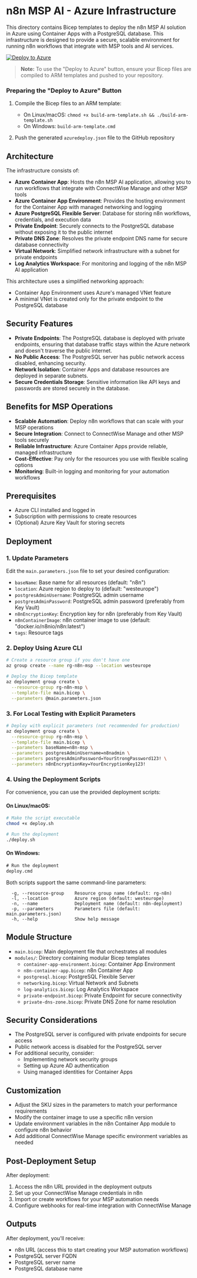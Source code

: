 # n8n MSP AI - Azure Infrastructure

This directory contains Bicep templates to deploy the n8n MSP AI solution in Azure using Container Apps with a PostgreSQL database. This infrastructure is designed to provide a secure, scalable environment for running n8n workflows that integrate with MSP tools and AI services.

[![Deploy to Azure](https://aka.ms/deploytoazurebutton)](https://portal.azure.com/#create/Microsoft.Template/uri/https%3A%2F%2Fraw.githubusercontent.com%2Fadamhancock%2Fn8n-nodes-msp-automation%2Fmain%2Finfra%2Fazuredeploy.json)

> **Note:** To use the "Deploy to Azure" button, ensure your Bicep files are compiled to ARM templates and pushed to your repository.

### Preparing the "Deploy to Azure" Button

1. Compile the Bicep files to an ARM template:
   - On Linux/macOS: `chmod +x build-arm-template.sh && ./build-arm-template.sh`
   - On Windows: `build-arm-template.cmd`

2. Push the generated `azuredeploy.json` file to the GitHub repository

## Architecture

The infrastructure consists of:

- **Azure Container App**: Hosts the n8n MSP AI application, allowing you to run workflows that integrate with ConnectWise Manage and other MSP tools
- **Azure Container App Environment**: Provides the hosting environment for the Container App with managed networking and logging
- **Azure PostgreSQL Flexible Server**: Database for storing n8n workflows, credentials, and execution data
- **Private Endpoint**: Securely connects to the PostgreSQL database without exposing it to the public internet
- **Private DNS Zone**: Resolves the private endpoint DNS name for secure database connectivity
- **Virtual Network**: Simplified network infrastructure with a subnet for private endpoints
- **Log Analytics Workspace**: For monitoring and logging of the n8n MSP AI application

This architecture uses a simplified networking approach:
- Container App Environment uses Azure's managed VNet feature
- A minimal VNet is created only for the private endpoint to the PostgreSQL database

## Security Features

- **Private Endpoints**: The PostgreSQL database is deployed with private endpoints, ensuring that database traffic stays within the Azure network and doesn't traverse the public internet.
- **No Public Access**: The PostgreSQL server has public network access disabled, enhancing security.
- **Network Isolation**: Container Apps and database resources are deployed in separate subnets.
- **Secure Credentials Storage**: Sensitive information like API keys and passwords are stored securely in the database.

## Benefits for MSP Operations

- **Scalable Automation**: Deploy n8n workflows that can scale with your MSP operations
- **Secure Integration**: Connect to ConnectWise Manage and other MSP tools securely
- **Reliable Infrastructure**: Azure Container Apps provide reliable, managed infrastructure
- **Cost-Effective**: Pay only for the resources you use with flexible scaling options
- **Monitoring**: Built-in logging and monitoring for your automation workflows

## Prerequisites

- Azure CLI installed and logged in
- Subscription with permissions to create resources
- (Optional) Azure Key Vault for storing secrets

## Deployment

### 1. Update Parameters

Edit the `main.parameters.json` file to set your desired configuration:

- `baseName`: Base name for all resources (default: "n8n")
- `location`: Azure region to deploy to (default: "westeurope")
- `postgresAdminUsername`: PostgreSQL admin username
- `postgresAdminPassword`: PostgreSQL admin password (preferably from Key Vault)
- `n8nEncryptionKey`: Encryption key for n8n (preferably from Key Vault)
- `n8nContainerImage`: n8n container image to use (default: "docker.io/n8nio/n8n:latest")
- `tags`: Resource tags

### 2. Deploy Using Azure CLI

```bash
# Create a resource group if you don't have one
az group create --name rg-n8n-msp --location westeurope

# Deploy the Bicep template
az deployment group create \
  --resource-group rg-n8n-msp \
  --template-file main.bicep \
  --parameters @main.parameters.json
```

### 3. For Local Testing with Explicit Parameters

```bash
# Deploy with explicit parameters (not recommended for production)
az deployment group create \
  --resource-group rg-n8n-msp \
  --template-file main.bicep \
  --parameters baseName=n8n-msp \
  --parameters postgresAdminUsername=n8nadmin \
  --parameters postgresAdminPassword=YourStrongPassword123! \
  --parameters n8nEncryptionKey=YourEncryptionKey123!
```

### 4. Using the Deployment Scripts

For convenience, you can use the provided deployment scripts:

#### On Linux/macOS:
```bash
# Make the script executable
chmod +x deploy.sh

# Run the deployment
./deploy.sh
```

#### On Windows:
```cmd
# Run the deployment
deploy.cmd
```

Both scripts support the same command-line parameters:
```
  -g, --resource-group    Resource group name (default: rg-n8n)
  -l, --location          Azure region (default: westeurope)
  -n, --name              Deployment name (default: n8n-deployment)
  -p, --parameters        Parameters file (default: main.parameters.json)
  -h, --help              Show help message
```

## Module Structure

- `main.bicep`: Main deployment file that orchestrates all modules
- `modules/`: Directory containing modular Bicep templates
  - `container-app-environment.bicep`: Container App Environment
  - `n8n-container-app.bicep`: n8n Container App
  - `postgresql.bicep`: PostgreSQL Flexible Server
  - `networking.bicep`: Virtual Network and Subnets
  - `log-analytics.bicep`: Log Analytics Workspace
  - `private-endpoint.bicep`: Private Endpoint for secure connectivity
  - `private-dns-zone.bicep`: Private DNS Zone for name resolution

## Security Considerations

- The PostgreSQL server is configured with private endpoints for secure access
- Public network access is disabled for the PostgreSQL server
- For additional security, consider:
  - Implementing network security groups
  - Setting up Azure AD authentication
  - Using managed identities for Container Apps

## Customization

- Adjust the SKU sizes in the parameters to match your performance requirements
- Modify the container image to use a specific n8n version
- Update environment variables in the n8n Container App module to configure n8n behavior
- Add additional ConnectWise Manage specific environment variables as needed

## Post-Deployment Setup

After deployment:

1. Access the n8n URL provided in the deployment outputs
2. Set up your ConnectWise Manage credentials in n8n
3. Import or create workflows for your MSP automation needs
4. Configure webhooks for real-time integration with ConnectWise Manage

## Outputs

After deployment, you'll receive:
- n8n URL (access this to start creating your MSP automation workflows)
- PostgreSQL server FQDN
- PostgreSQL server name
- PostgreSQL database name

